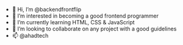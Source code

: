 - 👋 Hi, I’m @backendfrontflip
- 👀 I’m interested in becoming a good frontend programmer
- 🌱 I’m currently learning HTML, CSS & JavaScript
- 💞️ I’m looking to collaborate on any project with a good guidelines
- 📫 @ahadtech

<!---
backendfrontflip/backendfrontflip is a ✨ special ✨ repository because its `README.md` (this file) appears on your GitHub profile.
You can click the Preview link to take a look at your changes.
--->
